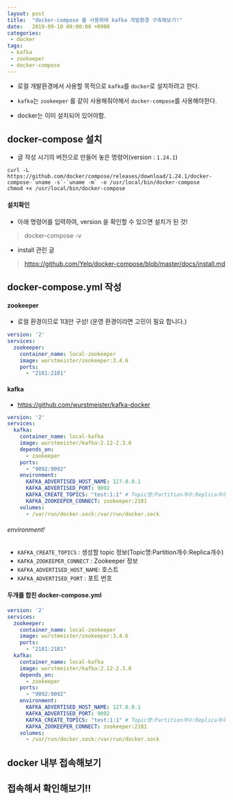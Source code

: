 ```yaml
---
layout: post
title:  "docker-compose 를 사용하여 kafka 개발환경 구축해보기!"
date:   2019-09-10 09:00:00 +0900
categories:
 - docker
tags: 
 - kafka
 - zookeeper
 - docker-compose
---
```


- 로컬 개발환경에서 사용할 목적으로 `kafka`를 `docker`로 설치하려고 한다.
- `kafka`는 `zookeeper` 를 같이 사용해줘야해서 `docker-compose`를 사용해야한다.

- docker는 이미 설치되어 있어야함.

## docker-compose 설치
- 글 작성 시기의 버전으로 만들어 놓은 명령어(version : `1.24.1`)

```
curl -L https://github.com/docker/compose/releases/download/1.24.1/docker-compose-`uname -s`-`uname -m` -o /usr/local/bin/docker-compose
chmod +x /usr/local/bin/docker-compose
```

#### 설치확인
- 아래 명령어를 입력하여, version 을 확인할 수 있으면 설치가 된 것!
> docker-compose -v

- install 관린 글

> https://github.com/Yelp/docker-compose/blob/master/docs/install.md  

## docker-compose.yml 작성

#### zookeeper
- 로컬 환경이므로 1대만 구성! (운영 환경이라면 고민이 필요 합니다.)

```yaml
version: '2'
services:
  zookeeper:
    container_name: local-zookeeper
    image: wurstmeister/zookeeper:3.4.6
    ports:
      - "2181:2181"
```

#### kafka
- https://github.com/wurstmeister/kafka-docker

```yaml
version: '2'
services:
  kafka:
    container_name: local-kafka
    image: wurstmeister/kafka:2.12-2.3.0
    depends_on:
      - zookeeper
    ports:
      - "9092:9092"
    environment:
      KAFKA_ADVERTISED_HOST_NAME: 127.0.0.1
      KAFKA_ADVERTISED_PORT: 9092
      KAFKA_CREATE_TOPICS: "test:1:1" # Topic명:Partition개수:Replica개수
      KAFKA_ZOOKEEPER_CONNECT: zookeeper:2181
    volumes:
      - /var/run/docker.sock:/var/run/docker.sock
```

###### environment!
- `KAFKA_CREATE_TOPICS` : 생성할 topic 정보(Topic명:Partition개수:Replica개수)
- `KAFKA_ZOOKEEPER_CONNECT` : Zookeeper 정보
- `KAFKA_ADVERTISED_HOST_NAME`: 호스트
- `KAFKA_ADVERTISED_PORT` : 포트 번호

#### 두개를 합친 docker-compose.yml 

```yaml
version: '2'
services:
  zookeeper:
    container_name: local-zookeeper
    image: wurstmeister/zookeeper:3.4.6
    ports:
      - "2181:2181"
  kafka:
    container_name: local-kafka
    image: wurstmeister/kafka:2.12-2.3.0
    depends_on:
      - zookeeper
    ports:
      - "9092:9092"
    environment:
      KAFKA_ADVERTISED_HOST_NAME: 127.0.0.1
      KAFKA_ADVERTISED_PORT: 9092
      KAFKA_CREATE_TOPICS: "test:1:1" # Topic명:Partition개수:Replica개수
      KAFKA_ZOOKEEPER_CONNECT: zookeeper:2181
    volumes:
      - /var/run/docker.sock:/var/run/docker.sock
```
## docker 내부 접속해보기

## 접속해서 확인해보기!!


